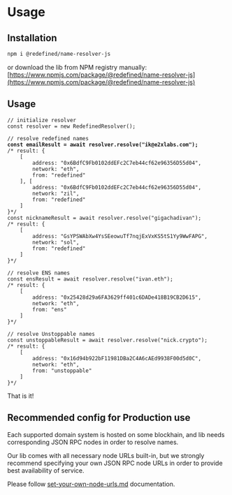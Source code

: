 # Usage

## Installation

```bash
npm i @redefined/name-resolver-js
```

or download the lib from NPM registry manually: [https://www.npmjs.com/package/@redefined/name-resolver-js](https://www.npmjs.com/package/@redefined/name-resolver-js)

## Usage

<pre class="language-typescript"><code class="lang-typescript">// initialize resolver
const resolver = new RedefinedResolver();

// resolve redefined names
<strong>const emailResult = await resolver.resolve("ik@e2xlabs.com");
</strong>/* result: {
    [
        address: "0x6BdfC9Fb0102ddEFc2C7eb44cf62e96356D55d04",
        network: "eth",
        from: "redefined"
    ], [
        address: "0x6BdfC9Fb0102ddEFc2C7eb44cf62e96356D55d04",
        network: "zil",
        from: "redefined"
    ]
}*/
const nicknameResult = await resolver.resolve("gigachadivan");
/* result: {
    [
        address: "GsYPSWAbXw4YsSEeowuTf7nqjExVxKS5tS1Yy9WwFAPG",
        network: "sol",
        from: "redefined"
    ]
}*/

// resolve ENS names
const ensResult = await resolver.resolve("ivan.eth");
/* result: {
    [
        address: "0x25428d29a6FA3629ff401c6DADe418B19CB2D615",
        network: "eth",
        from: "ens"
    ]
}*/

// resolve Unstoppable names
const unstoppableResult = await resolver.resolve("nick.crypto");
/* result: {
    [
        address: "0x16d94b922bF11981DBa2C4A6cAEd9938F00d5d0C",
        network: "eth",
        from: "unstoppable"
    ]
}*/
</code></pre>

That is it!

## Recommended config for Production use

Each supported domain system is hosted on some blockhain, and lib needs corresponding JSON RPC nodes in order to resolve names.

Our lib comes with all necessary node URLs built-in, but we strongly recommend specifying your own JSON RPC node URLs in order to provide best availability of service.&#x20;

Please follow [set-your-own-node-urls.md](set-your-own-node-urls.md "mention") documentation.
